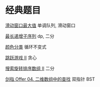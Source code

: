# 经典题目

[滑动窗口最大值](https://leetcode-cn.com/problems/sliding-window-maximum/)	单调队列, 滑动窗口

[最长递增子序列](https://leetcode-cn.com/problems/longest-increasing-subsequence/)	dp, 二分

[颜色分类](https://leetcode-cn.com/problems/sort-colors/)				循环不变式

[跳跃游戏 II](https://leetcode-cn.com/problems/jump-game-ii/)			贪心

[搜索旋转排序数组 II](https://leetcode-cn.com/problems/search-in-rotated-sorted-array-ii/)	二分

[剑指 Offer 04. 二维数组中的查找](https://leetcode-cn.com/problems/er-wei-shu-zu-zhong-de-cha-zhao-lcof/)	双指针 BST